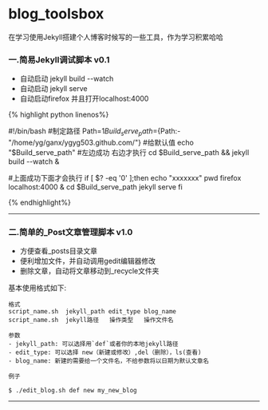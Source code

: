 blog_toolsbox
=============

在学习使用Jekyll搭建个人博客时候写的一些工具，作为学习积累哈哈

### 一.简易Jekyll调试脚本 v0.1

- 自动启动 jekyll build --watch
- 自动启动 jekyll serve 
- 自动启动firefox 并且打开localhost:4000

{% highlight python linenos%}

#!/bin/bash
#制定路径
Path=$1
Build_serve_path=${Path:-"/home/yg/ganx/ygyg503.github.com/"} #给默认值
echo "$Build_serve_path"
#左边成功 右边才执行
cd $Build_serve_path && jekyll build --watch &

#上面成功下面才会执行
if [ $? -eq '0' ];then
    echo "xxxxxxx"
    pwd
    firefox localhost:4000 &
    cd $Build_serve_path 
    jekyll serve 
fi

{% endhighlight%}


---

### 二.简单的_Post文章管理脚本 v1.0

- 方便查看_posts目录文章
- 便利增加文件，并自动调用gedit编辑器修改
- 删除文章，自动将文章移动到_recycle文件夹

基本使用格式如下:

```
格式
script_name.sh  jekyll_path edit_type blog_name 
script_name.sh  jekyll路径   操作类型   操作文件名

参数
- jekyll_path: 可以选择用`def`或者你的本地jekyll路径
- edit_type: 可以选择 new（新建或修改）,del（删除），ls(查看) 
- blog_name: 新建的需要给一个文件名，不给参数将以日期为默认文章名

例子

$ ./edit_blog.sh def new my_new_blog

```


---
